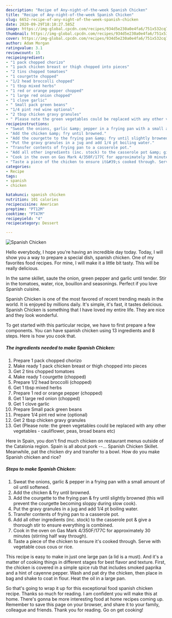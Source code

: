 ```yaml
---
description: "Recipe of Any-night-of-the-week Spanish Chicken"
title: "Recipe of Any-night-of-the-week Spanish Chicken"
slug: 6652-recipe-of-any-night-of-the-week-spanish-chicken
date: 2020-09-29T18:10:27.585Z
image: https://img-global.cpcdn.com/recipes/934d5e230a0e4fa6/751x532cq70/spanish-chicken-recipe-main-photo.jpg
thumbnail: https://img-global.cpcdn.com/recipes/934d5e230a0e4fa6/751x532cq70/spanish-chicken-recipe-main-photo.jpg
cover: https://img-global.cpcdn.com/recipes/934d5e230a0e4fa6/751x532cq70/spanish-chicken-recipe-main-photo.jpg
author: Adam Morgan
ratingvalue: 3.1
reviewcount: 15
recipeingredient:
- "1 pack chopped chorizo"
- "1 pack chicken breast or thigh chopped into pieces"
- "2 tins chopped tomatoes"
- "1 courgette chopped"
- "1/2 head broccolli chopped"
- "1 tbsp mixed herbs"
- "1 red or orange pepper chopped"
- "1 large red onion chopped"
- "1 clove garlic"
- " Small pack green beans"
- "1/4 pint red wine optional"
- "2 tbsp chicken gravy granules"
- " Please note the green vegetables could be replaced with any other vegetables  cauliflower peas broad beans etc"
recipeinstructions:
- "Sweat the onions, garlic &amp; pepper in a frying pan with a small amount of oil until softened."
- "Add the chicken &amp; fry until browned."
- "Add the courgette to the frying pan &amp; fry until slightly browned (this will prevent the courgette becoming sloppy during slow cook)."
- "Put the gravy granules in a jug and add 1/4 pt boiling water."
- "Transfer contents of frying pan to a casserole pot."
- "Add all other ingredients (inc. stock) to the casserole pot &amp; give a thorough stir to ensure everything is combined."
- "Cook in the oven on Gas Mark 4/350F/177C for approximately 30 minutes (stirring half way through)."
- "Taste a piece of the chicken to ensure it&#39;s cooked through. Serve with vegetable cous cous or rice."
categories:
- Recipe
tags:
- spanish
- chicken

katakunci: spanish chicken 
nutrition: 101 calories
recipecuisine: American
preptime: "PT12M"
cooktime: "PT47M"
recipeyield: "4"
recipecategory: Dessert

---
```



![Spanish Chicken](https://img-global.cpcdn.com/recipes/934d5e230a0e4fa6/751x532cq70/spanish-chicken-recipe-main-photo.jpg)

Hello everybody, I hope you're having an incredible day today. Today, I will show you a way to prepare a special dish, spanish chicken. One of my favorites food recipes. For mine, I will make it a little bit tasty. This will be really delicious.

In the same skillet, saute the onion, green pepper and garlic until tender. Stir in the tomatoes, water, rice, bouillon and seasonings. Perfect if you love Spanish cuisine.

Spanish Chicken is one of the most favored of recent trending meals in the world. It is enjoyed by millions daily. It's simple, it's fast, it tastes delicious. Spanish Chicken is something that I have loved my entire life. They are nice and they look wonderful.


To get started with this particular recipe, we have to first prepare a few components. You can have spanish chicken using 13 ingredients and 8 steps. Here is how you cook that.

<!--inarticleads1-->

##### The ingredients needed to make Spanish Chicken:

1. Prepare 1 pack chopped chorizo
1. Make ready 1 pack chicken breast or thigh chopped into pieces
1. Get 2 tins chopped tomatoes
1. Make ready 1 courgette (chopped)
1. Prepare 1/2 head broccolli (chopped)
1. Get 1 tbsp mixed herbs
1. Prepare 1 red or orange pepper (chopped)
1. Get 1 large red onion (chopped)
1. Get 1 clove garlic
1. Prepare  Small pack green beans
1. Prepare 1/4 pint red wine (optional)
1. Get 2 tbsp chicken gravy granules
1. Get  (Please note: the green vegetables could be replaced with any other vegetables - cauliflower, peas, broad beans etc)


Here in Spain, you don&#39;t find much chicken on restaurant menus outside of the Catalonia region. Spain is all about pork --… Spanish Chicken Skillet. Meanwhile, pat the chicken dry and transfer to a bowl. How do you make Spanish chicken and rice? 

<!--inarticleads2-->

##### Steps to make Spanish Chicken:

1. Sweat the onions, garlic &amp; pepper in a frying pan with a small amount of oil until softened.
1. Add the chicken &amp; fry until browned.
1. Add the courgette to the frying pan &amp; fry until slightly browned (this will prevent the courgette becoming sloppy during slow cook).
1. Put the gravy granules in a jug and add 1/4 pt boiling water.
1. Transfer contents of frying pan to a casserole pot.
1. Add all other ingredients (inc. stock) to the casserole pot &amp; give a thorough stir to ensure everything is combined.
1. Cook in the oven on Gas Mark 4/350F/177C for approximately 30 minutes (stirring half way through).
1. Taste a piece of the chicken to ensure it&#39;s cooked through. Serve with vegetable cous cous or rice.


This recipe is easy to make in just one large pan (a lid is a must). And it&#39;s a matter of cooking things in different stages for best flavor and texture. First, the chicken is covered in a simple spice rub that includes smoked paprika and a hint of cayenne pepper. Wash and pat dry the chicken, then place in bag and shake to coat in flour. Heat the oil in a large pan. 

So that's going to wrap it up for this exceptional food spanish chicken recipe. Thanks so much for reading. I am confident you will make this at home. There's gonna be more interesting food at home recipes coming up. Remember to save this page on your browser, and share it to your family, colleague and friends. Thank you for reading. Go on get cooking!
